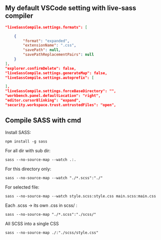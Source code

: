 
## My default VSCode setting with live-sass compiler
``` json
"liveSassCompile.settings.formats": [

    {
        "format": "expanded",
        "extensionName": ".css",
        "savePath": null,
        "savePathReplacementPairs": null
    }
],
"explorer.confirmDelete": false,
"liveSassCompile.settings.generateMap": false,
"liveSassCompile.settings.autoprefix": [

],
"liveSassCompile.settings.forceBaseDirectory": "",
"workbench.panel.defaultLocation": "right",
"editor.cursorBlinking": "expand",
"security.workspace.trust.untrustedFiles": "open",
```

## Compile SASS with cmd

Install SASS:
```
npm install -g sass
```
For all dir with sub dir:
```
sass --no-source-map --watch .:.
```
For this directory only:
```
sass --no-source-map --watch "./*.scss":"./"
```
For selected file:
```
sass --no-source-map --watch style.scss:style.css main.scss:main.css
```
Each .scss → its own .css in scss/ :
```
sass --no-source-map "./*.scss":"./scss/"
```
All SCSS into a single CSS
```
sass --no-source-map ./:"./scss/style.css"
```
